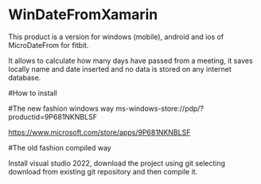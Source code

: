 # WinDateFromXamarin
This product is a version for windows (mobile), android and ios of MicroDateFrom for fitbit.

It allows to calculate how many days have passed from a meeting, it saves locally name and date inserted and no data is stored on any internet database.

#How to install

#The new fashion windows way
ms-windows-store://pdp/?productid=9P681NKNBLSF

https://www.microsoft.com/store/apps/9P681NKNBLSF

#The old fashion compiled way

Install visual studio 2022, download the project using git selecting download from existing git repository and then compile it.
